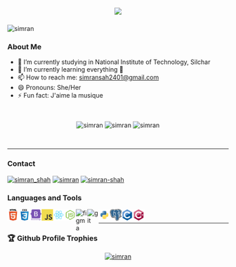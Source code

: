 <!-- ### HOLA  👋 , I'm Simran Shah -->
<!-- <h2 align="center"><img src="https://readme-typing-svg.herokuapp.com?color=de1084&size=30&width=750&height=80&lines=Hola+guys,+I'm+Doneela+Das."/></h2> -->

<h2 align="center">

<img src="https://readme-typing-svg.herokuapp.com?color=de1084&lines=Hola+guys,+I'm+Simran+Shah.;Welcome+to++my+GitHub+Profile!;Feel+free+to+Connect+with+me!;Thank+you!&font=Fira%20Code&&size=30center=true&width=750&height=80">

</h2>

<p align="left"> <img src="https://komarev.com/ghpvc/?username=simran2401&label=Profile%20views&color=0e75b6&style=flat" alt="simran" /> </p>

### About Me

- 🔭 I’m currently studying in National Institute of Technology, Silchar
- 🌱 I’m currently learning everything 🤣
- 📫 How to reach me: simransah2401@gmail.com
- 😄 Pronouns: She/Her
- ⚡ Fun fact: J'aime la musique

<br/>
<p align="center">
  <img width="48%" src="https://github-readme-stats.vercel.app/api?username=simran2401&theme=radical" alt="simran" />
  <img width="48%" src="https://github-readme-streak-stats.herokuapp.com/?user=simran2401&theme=radical" alt="simran" />
  <img src="https://github-readme-stats.vercel.app/api/top-langs?username=simran2401&theme=radical" alt="simran" />

</p>

<br/>
<hr/>

### Contact

<p align="left">
<a href="https://www.codechef.com/users/simran_shah" target="blank"><img align="center" src="https://cdn.jsdelivr.net/npm/simple-icons@3.1.0/icons/codechef.svg" alt="simran_shah" height="30" width="40" /></a>
<a href="https://www.hackerrank.com/simransah2401?hr_r=1" target="blank"><img align="center" src="https://raw.githubusercontent.com/rahuldkjain/github-profile-readme-generator/master/src/images/icons/Social/hackerrank.svg" alt="simran" height="30" width="40" /></a>
<a href="https://www.linkedin.com/in/simran-shah-80045120a/" target="blank"><img align="center" src="https://raw.githubusercontent.com/rahuldkjain/github-profile-readme-generator/master/src/images/icons/Social/linked-in-alt.svg" alt="simran-shah" height="30" width="40" /></a>

### Languages and Tools

[<img align="left" alt="HTML5" width="26px" src="https://raw.githubusercontent.com/github/explore/80688e429a7d4ef2fca1e82350fe8e3517d3494d/topics/html/html.png" />]()
[<img align="left" alt="CSS3" width="26px" src="https://raw.githubusercontent.com/github/explore/80688e429a7d4ef2fca1e82350fe8e3517d3494d/topics/css/css.png" />]()
<a href="https://getbootstrap.com" target="_blank" rel="noreferrer"> <img src="https://raw.githubusercontent.com/devicons/devicon/master/icons/bootstrap/bootstrap-plain-wordmark.svg" alt="bootstrap" img align="left" width="26px"/> </a> 
[<img align="left" alt="JavaScript" width="26px" src="https://raw.githubusercontent.com/github/explore/80688e429a7d4ef2fca1e82350fe8e3517d3494d/topics/javascript/javascript.png" />]()
[<img align="left" alt="React" width="26px" src="https://raw.githubusercontent.com/github/explore/80688e429a7d4ef2fca1e82350fe8e3517d3494d/topics/react/react.png" />]()
[<img align="left" alt="Node.js" width="26px" src="https://github.com/resyfer/resyfer/blob/main/img/nodejs.svg" />]()
<!-- [<img align="left" alt="SQL" width="26px" src="https://raw.githubusercontent.com/github/explore/80688e429a7d4ef2fca1e82350fe8e3517d3494d/topics/firebase/firebase.png" />]() -->
<a href="https://www.figma.com/" target="_blank" rel="noreferrer"> <img src="https://www.vectorlogo.zone/logos/figma/figma-icon.svg" alt="figma" img align="left" width="26px"/> </a> 
<a href="https://git-scm.com/" target="_blank" rel="noreferrer"> <img src="https://www.vectorlogo.zone/logos/git-scm/git-scm-icon.svg" alt="git" img align="left" width="26px"/> </a> 
[<img align="left" alt="Deno" width="26px" src="https://raw.githubusercontent.com/github/explore/80688e429a7d4ef2fca1e82350fe8e3517d3494d/topics/python/python.png" />]()
[<img align="left" alt="MySQL" width="26px" src="https://raw.githubusercontent.com/github/explore/80688e429a7d4ef2fca1e82350fe8e3517d3494d/topics/postgresql/postgresql.png" />]()
<a href="https://www.cprogramming.com/" target="_blank" rel="noreferrer"> <img src="https://raw.githubusercontent.com/devicons/devicon/master/icons/c/c-original.svg" alt="c" img align="left" width="26px"/> </a> 
<a href="https://www.w3schools.com/cpp/" target="_blank" rel="noreferrer"> <img src="https://raw.githubusercontent.com/devicons/devicon/master/icons/cplusplus/cplusplus-original.svg" alt="cplusplus" img align="left" width="26px"/> </a> 


</p>
<br/>
<hr/>

### 🏆 Github Profile Trophies

<p align="center"> 
  <a href="https://github.com/ryo-ma/github-profile-trophy">
    <img src="https://github-profile-trophy.vercel.app/?username=doneela&theme=radical" alt="simran" /></a> 
</p>
